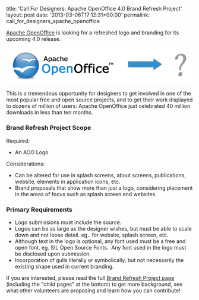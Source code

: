 title: 'Call For Designers: Apache OpenOffice 4.0 Brand Refresh Project'
layout: post
date: '2013-03-06T17:12:31+00:00'
permalink: call_for_designers_apache_openoffice

<p><a href="http://www.openoffice.org/">Apache OpenOffice</a> is looking for a refreshed logo and branding for its upcoming 4.0 release.</p> 
  <p><img align="middle" src="../images/blog/call_for_designers_apache_openoffice_logo-contest.png" alt="logo-contest-600.png" /><br /> </p> 
  <p>This is a tremendous opportunity for designers to get involved in one of the most popular free and open source projects, and to get their work displayed to dozens of million of users: Apache OpenOffice just celebrated 40 million downloads in less than ten months.</p> 
  <h3>Brand Refresh Project Scope</h3> 
  <p>Required:</p> 
  <ul> 
    <li>An AOO Logo</li> 
  </ul> 
  <p>Considerations:</p> 
  <ul> 
    <li>Can be altered for use in splash screens, about screens, publications, website, elements in application icons, etc.</li> 
    <li>Brand proposals that show more than just a logo, considering placement in the areas of focus such as splash screen and websites.</li> 
  </ul> 
  <h3>Primary Requirements</h3> 
  <ul> 
    <li>Logo submissions must include the source.</li> 
    <li>Logos can be as large as the designer wishes, but must be able to 
scale down and not loose detail. eg.. for website, splash screen, etc.</li> 
    <li>Although text in the logo is optional, any font used must be a free
 and open font. eg. SIL Open Source Fonts.&nbsp; Any font used in the logo 
must be disclosed upon submission.</li> 
    <li>Incorporation of gulls literally or symbolically, but not necessarily the existing shape used in current branding.</li> 
  </ul> 
  <p>If you are interested, please read the full <a href="https://cwiki.apache.org/confluence/display/OOOUSERS/Apache+OpenOffice+4.0+Brand+Refresh+Project">Brand Refresh Project page</a> (including the &quot;child pages&quot; at the bottom) to get more background, see what other volunteers  are proposing and learn how you can contribute!</p> 
  <p><br /></p>
